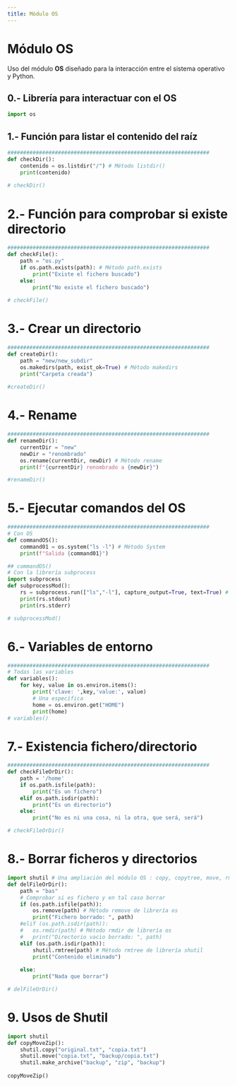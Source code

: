 ```yaml
---
title: Módulo OS
---
```

# Módulo OS
Uso del módulo **OS** diseñado para la interacción entre el sistema operativo y Python.

## 0.- Librería para interactuar con el OS
```python
import os
``` 

## 1.- Función para listar el contenido del raíz
```python
################################################################
def checkDir():
	contenido = os.listdir("/") # Método listdir()
	print(contenido)
	
# checkDir()
```

# 2.- Función para comprobar si existe directorio
```python
################################################################
def checkFile():
	path = "os.py"
	if os.path.exists(path): # Método path.exists
		print("Existe el fichero buscado")
	else:
		print("No existe el fichero buscado")
		
# checkFile()
```

# 3.- Crear un directorio
```python
################################################################
def createDir():
	path = "new/new_subdir"
	os.makedirs(path, exist_ok=True) # Método makedirs
	print("Carpeta creada")
	
#createDir()
```

# 4.- Rename
```python
################################################################
def renameDir():
	currentDir = "new"
	newDir = "renombrado"
	os.rename(currentDir, newDir) # Método rename
	print(f"{currentDir} renombrado a {newDir}")

#renameDir()	
```

# 5.- Ejecutar comandos del OS
```python
################################################################
# Con OS
def commandOS():
	command01 = os.system("ls -l") # Método System
	print(f"Salida {command01}")

## commandOS()
# Con la librería subprocess
import subprocess
def subprocessMod():
	rs = subprocess.run(["ls","-l"], capture_output=True, text=True) # Método run o call, hacen lo mismo
	print(rs.stdout)
	print(rs.stderr)

# subprocessMod()
```

# 6.- Variables de entorno
```python
################################################################
# Todas las variables
def variables():
	for key, value in os.environ.items():
		print('clave: ',key,'value:', value)
		# Una específica
		home = os.environ.get("HOME")
		print(home)
# variables()
```

# 7.- Existencia fichero/directorio
```python
################################################################
def checkFileOrDir():
	path = '/home'
	if os.path.isfile(path):
		print("Es un fichero")
	elif os.path.isdir(path):
		print("Es un directorio")
	else:
		print("No es ni una cosa, ni la otra, que será, será")

# checkFileOrDir()
```

# 8.- Borrar ficheros y directorios
```python
import shutil # Una ampliación del módulo OS : copy, copytree, move, rmtree, make_archive, disk_usage
def delFileOrDir():
	path = "bas"
	# Comprobar si es fichero y en tal caso borrar
	if (os.path.isfile(path)):
		os.remove(path) # Método remove de librería os
		print("Fichero borrado: ", path)
	#elif (os.path.isdir(path)):
	#	os.rmdir(path) # Método rmdir de librería os
	#	print("Directorio vacio borrado: ", path)
	elif (os.path.isdir(path)):
		shutil.rmtree(path) # Método rmtree de librería shutil
		print("Contenido eliminado")
		
	else:
		print("Nada que borrar")		

# delFileOrDir()
```

# 9. Usos de Shutil
```python
import shutil
def copyMoveZip():
	shutil.copy("original.txt", "copia.txt")
	shutil.move("copia.txt", "backup/copia.txt")
	shutil.make_archive("backup", "zip", "backup")
	
copyMoveZip()
```	
	













	
